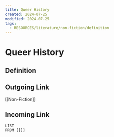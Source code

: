 ```yaml
---
title: Queer History
created: 2024-07-25
modified: 2024-07-25
tags:
  - RESOURCES/literature/non-fiction/definition
---
```

# Queer History
## Definition

## Outgoing Link
[[Non-Fiction]]

## Incoming Link
```dataview
LIST
FROM [[]]
```

